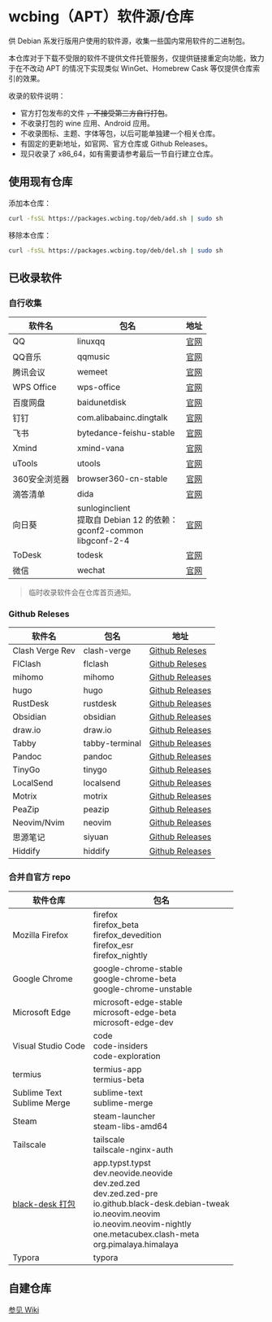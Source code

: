 # wcbing（APT）软件源/仓库

供 Debian 系发行版用户使用的软件源，收集一些国内常用软件的二进制包。

本仓库对于下载不受限的软件不提供文件托管服务，仅提供链接重定向功能，致力于在不改动 APT 的情况下实现类似 WinGet、Homebrew Cask 等仅提供仓库索引的效果。

收录的软件说明：
- 官方打包发布的文件 ~~，不接受第三方自行打包~~。
- 不收录打包的 wine 应用、Android 应用。
- 不收录图标、主题、字体等包，以后可能单独建一个相关仓库。
- 有固定的更新地址，如官网、官方仓库或 Github Releases。
- 现只收录了 x86_64，如有需要请参考最后一节自行建立仓库。

## 使用现有仓库

添加本仓库：
```sh
curl -fsSL https://packages.wcbing.top/deb/add.sh | sudo sh
```

移除本仓库：
```sh
curl -fsSL https://packages.wcbing.top/deb/del.sh | sudo sh
```

## 已收录软件

### 自行收集

|软件名|包名|地址|
|-|-|-|
|QQ|linuxqq|[官网](https://im.qq.com/linuxqq/)|
|QQ音乐|qqmusic|[官网](https://y.qq.com/download/download.html)|
|腾讯会议|wemeet|[官网](https://meeting.tencent.com/download/)|
|WPS Office|wps-office|[官网](https://linux.wps.cn/)|
|百度网盘|baidunetdisk|[官网](https://pan.baidu.com/download)|
|钉钉|com.alibabainc.dingtalk|[官网](https://www.dingtalk.com/download/)|
|飞书|bytedance-feishu-stable|[官网](https://www.feishu.cn/download)|
|Xmind|xmind-vana|[官网](https://xmind.cn/download/)|
|uTools|utools|[官网](https://u.tools/download/)|
|360安全浏览器|browser360-cn-stable|[官网](https://browser.360.net/gc/)|
|滴答清单|dida|[官网](https://dida365.com/download)|
|向日葵|sunloginclient<br />提取自 Debian 12 的依赖：<br />gconf2-common<br />libgconf-2-4|[官网](https://sunlogin.oray.com/download/linux)|
|ToDesk|todesk|[官网](https://www.todesk.com/linux.html)|
|微信|wechat|[官网](https://linux.weixin.qq.com/)|

> 临时收录软件会在仓库首页通知。

### Github Releses

|软件名|包名|地址|
|-|-|-|
|Clash Verge Rev|clash-verge|[Github Releses](https://github.com/clash-verge-rev/clash-verge-rev/releases)|
|FlClash|flclash|[Github Releses](https://github.com/chen08209/FlClash/releases)|
|mihomo|mihomo|[Github Releases](https://github.com/MetaCubeX/mihomo/releases)|
|hugo|hugo|[Github Releases](https://github.com/gohugoio/hugo/releases)|
|RustDesk|rustdesk|[Github Releases](https://github.com/rustdesk/rustdesk/releases)|
|Obsidian|obsidian|[Github Releases](https://github.com/obsidianmd/obsidian-releases/releases)|
|draw.io|draw.io|[Github Releases](https://github.com/jgraph/drawio-desktop/releases)|
|Tabby|tabby-terminal|[Github Releases](https://github.com/Eugeny/tabby/releases)|
|Pandoc|pandoc|[Github Releases](https://github.com/jgm/pandoc/releases)|
|TinyGo|tinygo|[Github Releases](https://github.com/tinygo-org/tinygo/releases)|
|LocalSend|localsend|[Github Releases](https://github.com/localsend/localsend/releases)|
|Motrix|motrix|[Github Releases](https://github.com/agalwood/Motrix/releases)|
|PeaZip|peazip|[Github Releases](https://github.com/peazip/PeaZip/releases)|
|Neovim/Nvim|neovim|[Github Releases](https://github.com/neovim/neovim-releases/releases)|
|思源笔记|siyuan|[Github Releases](https://github.com/siyuan-note/siyuan/releases)|
|Hiddify|hiddify|[Github Releases](https://github.com/hiddify/hiddify-app/releases)|

### 合并自官方 repo

|软件仓库|包名|
|-|-|
|Mozilla Firefox|firefox<br />firefox_beta<br />firefox_devedition<br />firefox_esr<br />firefox_nightly|
|Google Chrome|google-chrome-stable<br />google-chrome-beta<br />google-chrome-unstable|
|Microsoft Edge|microsoft-edge-stable<br />microsoft-edge-beta<br />microsoft-edge-dev|
|Visual Studio Code|code<br />code-insiders<br />code-exploration|
|termius|termius-app<br />termius-beta|
|Sublime Text<br />Sublime Merge|sublime-text<br />sublime-merge|
|Steam|steam-launcher<br />steam-libs-amd64|
|Tailscale|tailscale<br />tailscale-nginx-auth|
|[black-desk 打包](https://github.com/black-desk/debs)|app.typst.typst<br />dev.neovide.neovide<br />dev.zed.zed<br />dev.zed.zed-pre<br />io.github.black-desk.debian-tweak<br />io.neovim.neovim<br />io.neovim.neovim-nightly<br />one.metacubex.clash-meta<br />org.pimalaya.himalaya|
|Typora|typora|


## 自建仓库

[参见 Wiki](https://github.com/wcbing/wcbing-apt-repo/wiki/self-hosting)
